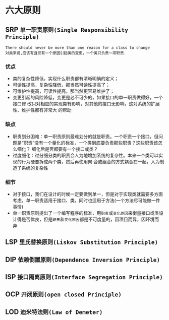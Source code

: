 # 六大原则

## SRP `单一职责原则(Single Responsibility Principle)`
 
    There should never be more than one reason for a class to change
    对类来说,应该有且仅有一个原因引起类的变更，一个类只负责一项职责.

### 优点
* 类的复杂性降低，实现什么职责都有清晰明确的定义；
* 可读性提高，复杂性降低，那当然可读性提高了；
* 可维护性提高，可读性提高，那当然更容易维护了；
* 变更引起的风险降低，变更是必不可少的，如果接口的单一职责做得好，一个接口修 改只对相应的实现类有影响，对其他的接口无影响，这对系统的扩展性、维护性都有非常大 的帮助

### 缺点
* 职责划分困难：单一职责原则最难划分的就是职责。一个职责一个接口，但问题是“职责”没有一个量化的标准，一个类到底要负责那些职责？这些职责该怎么细化？ 细化后是否都要有一个接口或类？
* 过度细化：过分细分类的职责会人为地增加系统的复杂性。本来一个类可以实现的行为硬要拆成两个类，然后再使用聚 合或组合的方式耦合在一起，人为制造了系统的复杂性

### 细节
* 对于接口，我们在设计的时候一定要做到单一，但是对于实现类就需要多方面考虑，单一职责适用于接口、类，同时也适用于方法(一个方法尽可能做一件事情)
* 单一职责原则提出了一个编写程序的标准，用`职责`或`变化原因`来衡量接口或类设计得是否优良，但是`职责`和`变化原因`都是不可度量的，因项目而异，因环境而异.

## LSP `里氏替换原则(Liskov Substitution Principle)`



## DIP `依赖倒置原则(Dependence Inversion Principle)`



## ISP `接口隔离原则(Interface Segregation Principle)`



## OCP `开闭原则(open closed Principle)`


## LOD `迪米特法则(Law of Demeter)`
